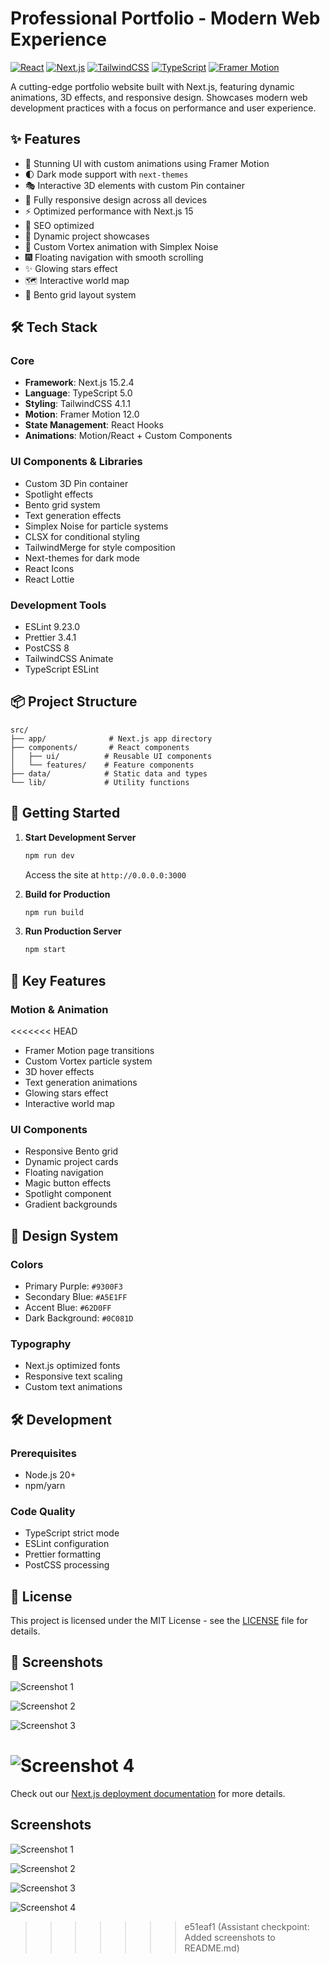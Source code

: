 # Professional Portfolio - Modern Web Experience

[![React](https://img.shields.io/badge/React-19.0.0-blue.svg)](https://reactjs.org/)
[![Next.js](https://img.shields.io/badge/Next.js-15.2.4-black.svg)](https://nextjs.org/)
[![TailwindCSS](https://img.shields.io/badge/TailwindCSS-4.1.1-38B2AC.svg)](https://tailwindcss.com/)
[![TypeScript](https://img.shields.io/badge/TypeScript-5.0.0-007ACC.svg)](https://www.typescriptlang.org/)
[![Framer Motion](https://img.shields.io/badge/Framer_Motion-12.0.0-ff69b4.svg)](https://www.framer.com/motion/)

A cutting-edge portfolio website built with Next.js, featuring dynamic animations, 3D effects, and responsive design. Showcases modern web development practices with a focus on performance and user experience.

## ✨ Features

- 🎨 Stunning UI with custom animations using Framer Motion
- 🌓 Dark mode support with `next-themes`
- 🎭 Interactive 3D elements with custom Pin container
- 📱 Fully responsive design across all devices
- ⚡ Optimized performance with Next.js 15
- 🎯 SEO optimized
- 🔄 Dynamic project showcases
- 🌊 Custom Vortex animation with Simplex Noise
- 🎆 Floating navigation with smooth scrolling
- ✨ Glowing stars effect
- 🗺️ Interactive world map
- 🔲 Bento grid layout system

## 🛠️ Tech Stack

### Core

- **Framework**: Next.js 15.2.4
- **Language**: TypeScript 5.0
- **Styling**: TailwindCSS 4.1.1
- **Motion**: Framer Motion 12.0
- **State Management**: React Hooks
- **Animations**: Motion/React + Custom Components

### UI Components & Libraries

- Custom 3D Pin container
- Spotlight effects
- Bento grid system
- Text generation effects
- Simplex Noise for particle systems
- CLSX for conditional styling
- TailwindMerge for style composition
- Next-themes for dark mode
- React Icons
- React Lottie

### Development Tools

- ESLint 9.23.0
- Prettier 3.4.1
- PostCSS 8
- TailwindCSS Animate
- TypeScript ESLint

## 📦 Project Structure

```
src/
├── app/              # Next.js app directory
├── components/       # React components
│   ├── ui/          # Reusable UI components
│   └── features/    # Feature components
├── data/            # Static data and types
└── lib/             # Utility functions
```

## 🚀 Getting Started

1. **Start Development Server**

   ```bash
   npm run dev
   ```

   Access the site at `http://0.0.0.0:3000`

2. **Build for Production**

   ```bash
   npm run build
   ```

3. **Run Production Server**
   ```bash
   npm start
   ```

## 🎯 Key Features

### Motion & Animation

<<<<<<< HEAD

- Framer Motion page transitions
- Custom Vortex particle system
- 3D hover effects
- Text generation animations
- Glowing stars effect
- Interactive world map

### UI Components

- Responsive Bento grid
- Dynamic project cards
- Floating navigation
- Magic button effects
- Spotlight component
- Gradient backgrounds

## 🎨 Design System

### Colors

- Primary Purple: `#9300F3`
- Secondary Blue: `#A5E1FF`
- Accent Blue: `#62D0FF`
- Dark Background: `#0C081D`

### Typography

- Next.js optimized fonts
- Responsive text scaling
- Custom text animations

## 🛠️ Development

### Prerequisites

- Node.js 20+
- npm/yarn

### Code Quality

- TypeScript strict mode
- ESLint configuration
- Prettier formatting
- PostCSS processing

## 📝 License

This project is licensed under the MIT License - see the [LICENSE](LICENSE) file for details.

## 📸 Screenshots

![Screenshot 1](/public/Screenshot%202025-04-11%20at%203.18.45%20AM.png)

![Screenshot 2](/public/Screenshot%202025-04-11%20at%203.19.15%20AM.png)

![Screenshot 3](/public/Screenshot%202025-04-11%20at%203.20.01%20AM.png)

# ![Screenshot 4](/public/Screenshot%202025-04-11%20at%203.20.17%20AM.png)

Check out our [Next.js deployment documentation](https://nextjs.org/docs/app/building-your-application/deploying) for more details.

## Screenshots

![Screenshot 1](/public/Screenshot%202025-04-11%20at%203.18.45%20AM.png)

![Screenshot 2](/public/Screenshot%202025-04-11%20at%203.19.15%20AM.png)

![Screenshot 3](/public/Screenshot%202025-04-11%20at%203.20.01%20AM.png)

![Screenshot 4](/public/Screenshot%202025-04-11%20at%203.20.17%20AM.png)

> > > > > > > e51eaf1 (Assistant checkpoint: Added screenshots to README.md)
